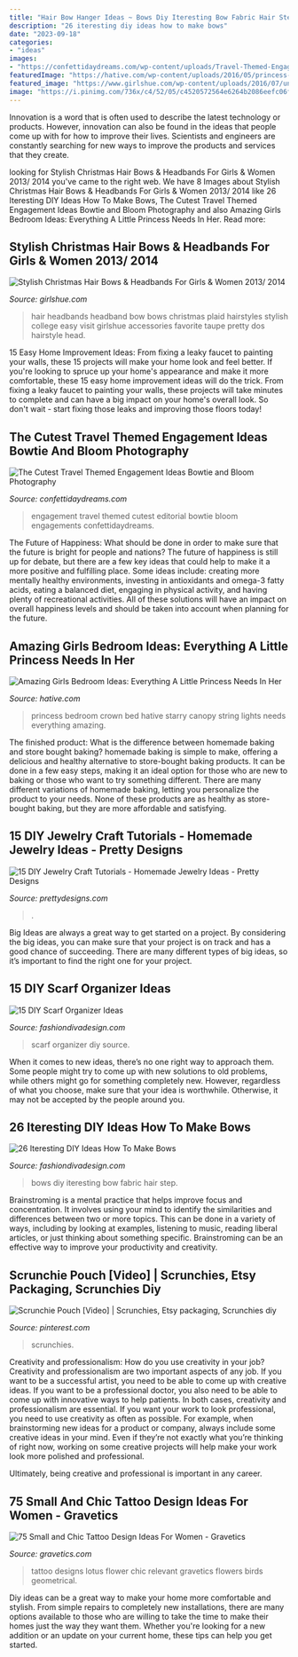```yaml
---
title: "Hair Bow Hanger Ideas ~ Bows Diy Iteresting Bow Fabric Hair Step"
description: "26 iteresting diy ideas how to make bows"
date: "2023-09-18"
categories:
- "ideas"
images:
- "https://confettidaydreams.com/wp-content/uploads/Travel-Themed-Engagement-Photos-63.jpeg"
featuredImage: "https://hative.com/wp-content/uploads/2016/05/princess-bedroom/22-princess-bedroom-ideas.jpg"
featured_image: "https://www.girlshue.com/wp-content/uploads/2016/07/unnamed-file-692.jpg"
image: "https://i.pinimg.com/736x/c4/52/05/c4520572564e6264b2086eefc06f111a.jpg"
---
```



Innovation is a word that is often used to describe the latest technology or products. However, innovation can also be found in the ideas that people come up with for how to improve their lives. Scientists and engineers are constantly searching for new ways to improve the products and services that they create.

	

		
looking for Stylish Christmas Hair Bows &amp; Headbands For Girls &amp; Women 2013/ 2014 you've came to the right web. We have 8 Images about Stylish Christmas Hair Bows &amp; Headbands For Girls &amp; Women 2013/ 2014 like 26 Iteresting DIY Ideas How To Make Bows, The Cutest Travel Themed Engagement Ideas Bowtie and Bloom Photography and also Amazing Girls Bedroom Ideas: Everything A Little Princess Needs In Her. Read more:
		
    
## Stylish Christmas Hair Bows &amp; Headbands For Girls &amp; Women 2013/ 2014

<img loading=lazy src="https://www.girlshue.com/wp-content/uploads/2016/07/unnamed-file-692.jpg" onerror="this.onerror=null;this.src='https://tse3.mm.bing.net/th?id=OIP.VUlhRuNlbGTKSU_Kjl5QOgHaLH&amp;pid=15.1';" alt="Stylish Christmas Hair Bows &amp; Headbands For Girls &amp; Women 2013/ 2014">

_Source: girlshue.com_

>hair headbands headband bow bows christmas plaid hairstyles stylish college easy visit girlshue accessories favorite taupe pretty dos hairstyle head. 

	

15 Easy Home Improvement Ideas: From fixing a leaky faucet to painting your walls, these 15 projects will make your home look and feel better.
If you're looking to spruce up your home's appearance and make it more comfortable, these 15 easy home improvement ideas will do the trick. From fixing a leaky faucet to painting your walls, these projects will take minutes to complete and can have a big impact on your home's overall look. So don't wait - start fixing those leaks and improving those floors today!

    
## The Cutest Travel Themed Engagement Ideas Bowtie And Bloom Photography

<img loading=lazy src="https://confettidaydreams.com/wp-content/uploads/Travel-Themed-Engagement-Photos-63.jpeg" onerror="this.onerror=null;this.src='https://tse2.mm.bing.net/th?id=OIP.M-addesOTPtoib9LpkxUIwHaFb&amp;pid=15.1';" alt="The Cutest Travel Themed Engagement Ideas Bowtie and Bloom Photography">

_Source: confettidaydreams.com_

>engagement travel themed cutest editorial bowtie bloom engagements confettidaydreams. 

	

The Future of Happiness: What should be done in order to make sure that the future is bright for people and nations?
The future of happiness is still up for debate, but there are a few key ideas that could help to make it a more positive and fulfilling place. Some ideas include: creating more mentally healthy environments, investing in antioxidants and omega-3 fatty acids, eating a balanced diet, engaging in physical activity, and having plenty of recreational activities. All of these solutions will have an impact on overall happiness levels and should be taken into account when planning for the future.

    
## Amazing Girls Bedroom Ideas: Everything A Little Princess Needs In Her

<img loading=lazy src="https://hative.com/wp-content/uploads/2016/05/princess-bedroom/22-princess-bedroom-ideas.jpg" onerror="this.onerror=null;this.src='https://tse4.mm.bing.net/th?id=OIP.JQ5qNOB0Emo1_aMBrC1EIAHaLG&amp;pid=15.1';" alt="Amazing Girls Bedroom Ideas: Everything A Little Princess Needs In Her">

_Source: hative.com_

>princess bedroom crown bed hative starry canopy string lights needs everything amazing. 

	

The finished product: What is the difference between homemade baking and store bought baking?
homemade baking is simple to make, offering a delicious and healthy alternative to store-bought baking products. It can be done in a few easy steps, making it an ideal option for those who are new to baking or those who want to try something different. There are many different variations of homemade baking, letting you personalize the product to your needs. None of these products are as healthy as store-bought baking, but they are more affordable and satisfying.

    
## 15 DIY Jewelry Craft Tutorials - Homemade Jewelry Ideas - Pretty Designs

<img loading=lazy src="http://www.prettydesigns.com/wp-content/uploads/2013/11/062752kaB.jpg" onerror="this.onerror=null;this.src='https://tse3.mm.bing.net/th?id=OIP.3PDtbKKk4LsMwfIz7SG9RAHaPL&amp;pid=15.1';" alt="15 DIY Jewelry Craft Tutorials - Homemade Jewelry Ideas - Pretty Designs">

_Source: prettydesigns.com_

>. 

	

Big Ideas are always a great way to get started on a project. By considering the big ideas, you can make sure that your project is on track and has a good chance of succeeding. There are many different types of big ideas, so it’s important to find the right one for your project.

    
## 15 DIY Scarf Organizer Ideas

<img loading=lazy src="https://www.fashiondivadesign.com/wp-content/uploads/2013/08/scarf-organizer.jpg" onerror="this.onerror=null;this.src='https://tse1.mm.bing.net/th?id=OIP.ds72OAILh9wYxV5VUH3S2wHaFj&amp;pid=15.1';" alt="15 DIY Scarf Organizer Ideas">

_Source: fashiondivadesign.com_

>scarf organizer diy source. 

	

When it comes to new ideas, there’s no one right way to approach them. Some people might try to come up with new solutions to old problems, while others might go for something completely new. However, regardless of what you choose, make sure that your idea is worthwhile. Otherwise, it may not be accepted by the people around you.

    
## 26 Iteresting DIY Ideas How To Make Bows

<img loading=lazy src="http://www.fashiondivadesign.com/wp-content/uploads/2013/04/DIY-bows-50-640x640.jpg" onerror="this.onerror=null;this.src='https://tse4.mm.bing.net/th?id=OIP.TNmACf15rJZW4neMM__BDQHaHa&amp;pid=15.1';" alt="26 Iteresting DIY Ideas How To Make Bows">

_Source: fashiondivadesign.com_

>bows diy iteresting bow fabric hair step. 

	

Brainstroming is a mental practice that helps improve focus and concentration. It involves using your mind to identify the similarities and differences between two or more topics. This can be done in a variety of ways, including by looking at examples, listening to music, reading liberal articles, or just thinking about something specific. Brainstroming can be an effective way to improve your productivity and creativity.

    
## Scrunchie Pouch [Video] | Scrunchies, Etsy Packaging, Scrunchies Diy

<img loading=lazy src="https://i.pinimg.com/736x/c4/52/05/c4520572564e6264b2086eefc06f111a.jpg" onerror="this.onerror=null;this.src='https://tse4.mm.bing.net/th?id=OIP.ISH_TtUEI7t8IhlpuY4YwgHaNK&amp;pid=15.1';" alt="Scrunchie Pouch [Video] | Scrunchies, Etsy packaging, Scrunchies diy">

_Source: pinterest.com_

>scrunchies. 

	

Creativity and professionalism: How do you use creativity in your job?
Creativity and professionalism are two important aspects of any job. If you want to be a successful artist, you need to be able to come up with creative ideas. If you want to be a professional doctor, you also need to be able to come up with innovative ways to help patients. In both cases, creativity and professionalism are essential.
If you want your work to look professional, you need to use creativity as often as possible. For example, when brainstorming new ideas for a product or company, always include some creative ideas in your mind. Even if they’re not exactly what you’re thinking of right now, working on some creative projects will help make your work look more polished and professional.

Ultimately, being creative and professional is important in any career.

    
## 75 Small And Chic Tattoo Design Ideas For Women - Gravetics

<img loading=lazy src="https://www.gravetics.com/wp-content/uploads/2016/11/lotus-flower.jpg" onerror="this.onerror=null;this.src='https://tse3.mm.bing.net/th?id=OIP.78EH3BX0xJR5Q_l8bkmb4wHaJ3&amp;pid=15.1';" alt="75 Small and Chic Tattoo Design Ideas For Women - Gravetics">

_Source: gravetics.com_

>tattoo designs lotus flower chic relevant gravetics flowers birds geometrical. 

	

Diy ideas can be a great way to make your home more comfortable and stylish. From simple repairs to completely new installations, there are many options available to those who are willing to take the time to make their homes just the way they want them. Whether you're looking for a new addition or an update on your current home, these tips can help you get started.

